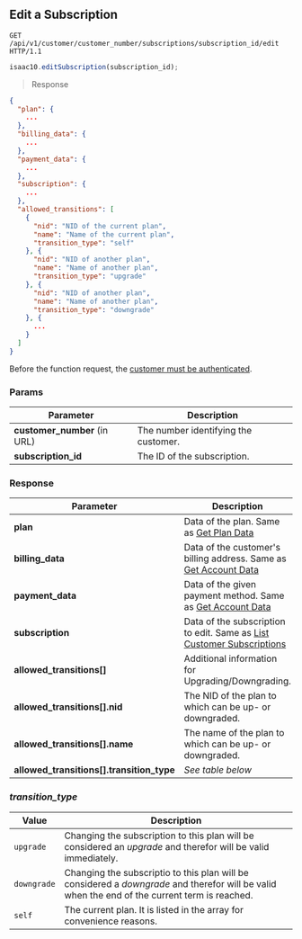 ## Edit a Subscription

```http
GET /api/v1/customer/customer_number/subscriptions/subscription_id/edit HTTP/1.1
```

```javascript
isaac10.editSubscription(subscription_id);
```

> Response

```json
{
  "plan": {
    ...
  },
  "billing_data": {
    ...
  },
  "payment_data": {
    ...
  },
  "subscription": {
    ...
  },
  "allowed_transitions": [
    {
      "nid": "NID of the current plan",
      "name": "Name of the current plan",
      "transition_type": "self"
    }, {
      "nid": "NID of another plan",
      "name": "Name of another plan",
      "transition_type": "upgrade"
    }, {
      "nid": "NID of another plan",
      "name": "Name of another plan",
      "transition_type": "downgrade"
    }, {
      ...
    }
  ]
}
```

<aside class="success">
Before the function request, the <a href= "#customer-authentication"> customer must be authenticated</a>.
</aside>

### Params

Parameter | Description
----------|------------
**customer_number** (in URL) | The number identifying the customer.
**subscription_id** | The ID of the subscription.

### Response

Parameter | Description
----------|------------
**plan** | Data of the plan. Same as [Get Plan Data](#get-plan-data)
**billing_data** | Data of the customer's billing address. Same as [Get Account Data](#get-account-data)
**payment_data** | Data of the given payment method. Same as [Get Account Data](#get-account-data)
**subscription** | Data of the subscription to edit. Same as [List Customer Subscriptions](#list-customer-subscriptions)
**allowed_transitions[]** | Additional information for Upgrading/Downgrading.
**allowed_transitions[].nid** | The NID of the plan to which can be up- or downgraded.
**allowed_transitions[].name** | The name of the plan to which can be up- or downgraded.
**allowed_transitions[].transition_type** | _See table below_

### _transition_type_

Value | Description
------|------------
`upgrade` | Changing the subscription to this plan will be considered an _upgrade_ and therefor will be valid immediately.
`downgrade` | Changing the subscriptio to this plan will be considered a _downgrade_ and therefor will be valid when the end of the current term is reached.
`self` | The current plan. It is listed in the array for convenience reasons.

